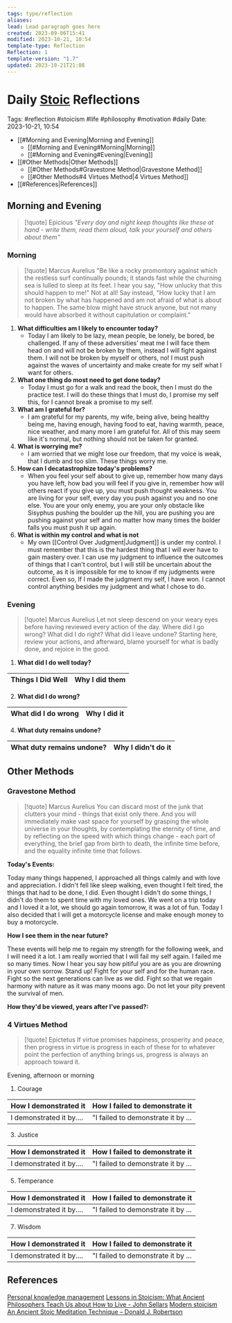 ```yaml
---
tags: type/reflection
aliases: 
lead: Lead paragraph goes here
created: 2023-09-06T15:41
modified: 2023-10-21, 10:54
template-type: Reflection
Reflection: 1
template-version: "1.7"
updated: 2023-10-21T21:08
---
```



# Daily [Stoic](../SLIP-BOX/Stoicism.md) Reflections

Tags:  #reflection #stoicism #life #philosophy #motivation #daily 
Date: 2023-10-21, 10:54

- [[#Morning and Evening|Morning and Evening]]
	- [[#Morning and Evening#Morning|Morning]]
	- [[#Morning and Evening#Evening|Evening]]
- [[#Other Methods|Other Methods]]
	- [[#Other Methods#Gravestone Method|Gravestone Method]]
	- [[#Other Methods#4 Virtues Method|4 Virtues Method]]
- [[#References|References]]


## Morning and Evening

> [!quote] Epicious 
> _"Every day and night keep thoughts like these at hand - write them, read them aloud, talk your yourself and others about them"_

### Morning

> [!quote] Marcus Aurelius
> "Be like a rocky promontory against which the restless surf continually pounds; it stands fast while the churning sea is lulled to sleep at its feet. I hear you say, "How unlucky that this should happen to me!" Not at all! Say instead, "How lucky that I am not broken by what has happened and am not afraid of what is about to happen. The same blow might have struck anyone, but not many would have absorbed it without capitulation or complaint."

1. **What difficulties am I likely to encounter today?**
	- Today I am likely to be lazy, mean people, be lonely, be bored, be challenged. If any of these adversities' meat me I will face them head on and will not be broken by them, instead I will fight against them. I will not be broken by myself or others, no! I must push against the waves of uncertainty and make create for my self what I want for others.
2. **What one thing do most need to get done today?**
	- Today I must go for a walk and read the book, then I must do the practice test. I will do these things that I must do, I promise my self this, for I cannot break a promise to my self.
1. **What am I grateful for?**
	- I am grateful for my parents, my wife, being alive, being healthy being me, having enough, having food to eat, having warmth, peace, nice weather, and many more I am grateful for. All of this may seem like it's normal, but nothing should not be taken for granted. 
2. **What is worrying me?**
	- I am worried that we might lose our freedom, that my voice is weak, that I dumb and too slim. These things worry me.  
3. **How can I decatastrophize today's problems?**
	- When you feel your self about to give up, remember how many days you have left, how bad you will feel if you give in, remember how will others react if you give up, you must push thought weakness. You are living for your self, every day you push against you and no one else. You are your only enemy, you are your only obstacle like Sisyphus pushing the boulder up the hill, you are pushing you are pushing against your self and no matter how many times the bolder falls you must push it up again.
4. **What is within my control and what is not**
	- My own [[Control Over Judgment|Judgment]] is under my control. I must remember that this is the hardest thing that I will ever have to gain mastery over. I can use my judgment to influence the outcomes of things that I can't control, but I will still be uncertain about the outcome, as it is impossible for me to know if my judgments were correct. Even so, If I made the judgment my self, I have won. I cannot control anything besides my judgment and what I chose to do.

### Evening

> [!quote] Marcus Aurelius
> Let not sleep descend on your weary eyes before having reviewed every action of the day. Where did I go wrong? What did I do right? What did I leave undone? Starting here, review your actions, and afterward, blame yourself for what is badly done, and rejoice in the good.

1. **What did I do well today?**

| Things I Did Well | Why I did them |
| ------------------- | ---------------- |

2. **What did I do wrong?**

| What did I do wrong | Why I did it |
| ------------------- | ---------------- |

4. **What duty remains undone?**

| What duty remains undone? | Why I didn't do it |
| ------------------- | ---------------- |

## Other Methods

### Gravestone Method

> [!quote] Marcus Aurelius
> You can discard most of the junk that clutters your mind - things that exist only there. And you will immediately make vast space for yourself by grasping the whole universe in your thoughts, by contemplating the eternity of time, and by reflecting on the speed with which things change - each part of everything, the brief gap from birth to death, the infinite time before, and the equality infinite time that follows. 

**Today's Events:**

Today many things happened, I approached all things calmly and with love and appreciation. I didn't fell like sleep walking, even thought I felt tired, the things that had to be done, I did. Even thought I didn't do some things, I didn't do them to spent time with my loved ones. We went on a trip today and I loved it a lot, we should go again tomorrow, it was a lot of fun. Today I also decided that I will get a motorcycle license and make enough money to buy a motorcycle. 

**How I see them in the near future?** 

These events will help me to regain my strength for the following week, and I will need it a lot. I am really worried that I will fail my self again. I failed me so many times. Now I hear you say how pitiful you are as you are drowning in your own sorrow. Stand up! Fight for your self and for the human race. Fight so the next generations can live as we did. Fight so that we regain harmony with nature as it was many moons ago. Do not let your pity prevent the survival of men.  

**How they'd be viewed, years after I've passed?:**

### 4 Virtues Method

> [!quote] Epictetus 
> If virtue promises happiness, prosperity and peace, then progress in virtue is progress in each of these for to whatever point the perfection of anything brings us, progress is always an approach toward it.

Evening, afternoon or morning

1. Courage 

| How I demonstrated it  | How I failed to demonstrate it |
| ------------------- | ---------------- |
| I demonstrated it by....                 | "I failed to demonstrate it by ...              |

3. Justice

| How I demonstrated it  | How I failed to demonstrate it |
| ------------------- | ---------------- |
| I demonstrated it by....                 | "I failed to demonstrate it by ...             

5. Temperance

| How I demonstrated it  | How I failed to demonstrate it |
| ------------------- | ---------------- |
| I demonstrated it by....                 | "I failed to demonstrate it by ...             

7. Wisdom

| How I demonstrated it  | How I failed to demonstrate it |
| ------------------- | ---------------- |
| I demonstrated it by....                 | "I failed to demonstrate it by ...             

## References

[Personal knowledge management](Personal%20knowledge%20management.md)
[Lessons in Stoicism: What Ancient Philosophers Teach Us about How to Live - John Sellars](https://books.google.cz/books/about/Lessons_in_Stoicism.html?id=ky84zQEACAAJ&redir_esc=y)
[Modern stoicism](https://modernstoicism.com/)
[An Ancient Stoic Meditation Technique – Donald J. Robertson](https://donaldrobertson.name/2017/03/22/an-ancient-stoic-meditation-technique/)


